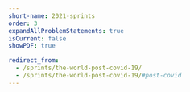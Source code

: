 ```yaml
---
short-name: 2021-sprints
order: 3
expandAllProblemStatements: true
isCurrent: false
showPDF: true

redirect_from:
  - /sprints/the-world-post-covid-19/
  - /sprints/the-world-post-covid-19/#post-covid
---
```

